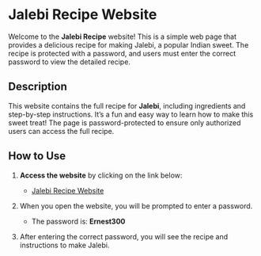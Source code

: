 # Jalebi Recipe Website

Welcome to the **Jalebi Recipe** website! This is a simple web page that provides a delicious recipe for making Jalebi, a popular Indian sweet. The recipe is protected with a password, and users must enter the correct password to view the detailed recipe.

## Description

This website contains the full recipe for **Jalebi**, including ingredients and step-by-step instructions. It’s a fun and easy way to learn how to make this sweet treat! The page is password-protected to ensure only authorized users can access the full recipe.

## How to Use

1. **Access the website** by clicking on the link below:
   - [Jalebi Recipe Website](https:/file:///Users/ziadqamar/Desktop/Coding/password.html/)

2. When you open the website, you will be prompted to enter a password.
   - The password is: **Ernest300**

3. After entering the correct password, you will see the recipe and instructions to make Jalebi.
